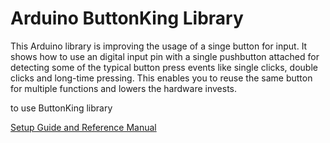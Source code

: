 Arduino ButtonKing Library
===

This Arduino library is improving the usage of a singe button for input.
It shows how to use an digital input pin with a single pushbutton attached
for detecting some of the typical button press events like single clicks, double clicks and long-time pressing.
This enables you to reuse the same button for multiple functions and lowers the hardware invests.

to use ButtonKing library

[Setup Guide and Reference Manual](https://github.com/TanPitch/ButtonKing/wiki)
